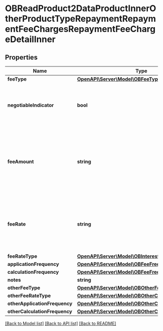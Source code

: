 # OBReadProduct2DataProductInnerOtherProductTypeRepaymentRepaymentFeeChargesRepaymentFeeChargeDetailInner

## Properties
Name | Type | Description | Notes
------------ | ------------- | ------------- | -------------
**feeType** | [**OpenAPI\Server\Model\OBFeeType1Code**](OBFeeType1Code.md) |  | 
**negotiableIndicator** | **bool** | Fee/charge which is usually negotiable rather than a fixed amount | [optional] 
**feeAmount** | **string** | Fee Amount charged for a fee/charge (where it is charged in terms of an amount rather than a rate) | [optional] 
**feeRate** | **string** | Rate charged for Fee/Charge (where it is charged in terms of a rate rather than an amount) | [optional] 
**feeRateType** | [**OpenAPI\Server\Model\OBInterestRateType1Code1**](OBInterestRateType1Code1.md) |  | [optional] 
**applicationFrequency** | [**OpenAPI\Server\Model\OBFeeFrequency1Code2**](OBFeeFrequency1Code2.md) |  | 
**calculationFrequency** | [**OpenAPI\Server\Model\OBFeeFrequency1Code3**](OBFeeFrequency1Code3.md) |  | 
**notes** | **string** |  | [optional] 
**otherFeeType** | [**OpenAPI\Server\Model\OBOtherFeeChargeDetailType**](OBOtherFeeChargeDetailType.md) |  | [optional] 
**otherFeeRateType** | [**OpenAPI\Server\Model\OBOtherCodeType18**](OBOtherCodeType18.md) |  | [optional] 
**otherApplicationFrequency** | [**OpenAPI\Server\Model\OBOtherCodeType16**](OBOtherCodeType16.md) |  | [optional] 
**otherCalculationFrequency** | [**OpenAPI\Server\Model\OBOtherCodeType17**](OBOtherCodeType17.md) |  | [optional] 

[[Back to Model list]](../README.md#documentation-for-models) [[Back to API list]](../README.md#documentation-for-api-endpoints) [[Back to README]](../README.md)


